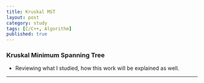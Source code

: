 ```yaml
---
title: Kruskal MST
layout: post
category: study
tags: [C/C++, Algorithm]
published: true
---
```


### Kruskal Minimum Spanning Tree
* Reviewing what I studied, how this work will be explained as well. 
---